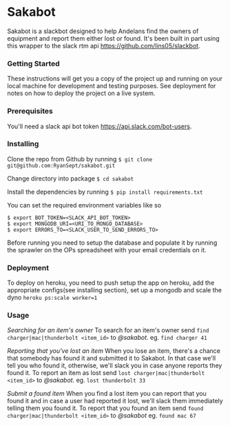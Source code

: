 # Sakabot
Sakabot is a slackbot designed to help Andelans find the owners of equipment and report them either lost or found. 
It's been built in part using this wrapper to the slack rtm api https://github.com/lins05/slackbot. 

### Getting Started
These instructions will get you a copy of the project up and running on your local machine for development and testing purposes. See deployment for notes on how to deploy the project on a live system.

### Prerequisites
You'll need a slack api bot token https://api.slack.com/bot-users.

### Installing
Clone the repo from Github by running  `$ git clone git@github.com:RyanSept/sakabot.git`

Change directory into package `$ cd sakabot`

Install the dependencies by running `$ pip install requirements.txt`

You can set the required environment variables like so

```
$ export BOT_TOKEN=<SLACK_API_BOT_TOKEN> 
$ export MONGODB_URI=<URI_TO_MONGO_DATABASE>
$ export ERRORS_TO=<SLACK_USER_TO_SEND_ERRORS_TO>
```

Before running you need to setup the database and populate it by running the sprawler on the OPs spreadsheet with your email credentials
on it.

### Deployment
To deploy on heroku, you need to push setup the app on heroku, add the appropriate configs(see installing section), set up a
mongodb and scale the dyno `heroku ps:scale worker=1`

### Usage
*Searching for an item's owner*
To search for an item's owner send `find charger|mac|thunderbolt <item_id>` to _@sakabot_.
eg. `find charger 41`

*Reporting that you've lost an item*
When you lose an item, there's a chance that somebody has found it and submitted it to Sakabot. In that case we'll tell you who found it, otherwise, we'll slack you in case anyone reports they found it. To report an item as lost send `lost charger|mac|thunderbolt <item_id>` to _@sakabot._
eg. `lost thunderbolt 33`

*Submit a found item*
When you find a lost item you can report that you found it and in case a user had reported it lost, we'll slack them immediately telling them you found it. To report that you found an item send `found charger|mac|thunderbolt <item_id>` to _@sakabot_
eg. `found mac 67`
